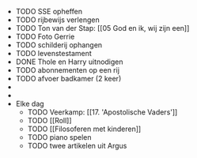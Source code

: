 - TODO SSE opheffen
- TODO rijbewijs verlengen
- TODO Ton van der Stap: [[05 God en ik, wij zijn een]]
- TODO Foto Gerrie
- TODO schilderij ophangen
- TODO levenstestament
- DONE Thole en Harry uitnodigen
- TODO abonnementen op een rij
- TODO afvoer badkamer (2 keer)
-
-
- Elke dag
	- TODO Veerkamp: [[17. 'Apostolische Vaders']]
	- TODO [[Roll]]
	- TODO [[Filosoferen met kinderen]]
	- TODO piano spelen
	- TODO twee artikelen uit Argus